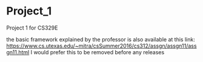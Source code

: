 # Project_1
Project 1 for CS329E

the basic framework explained by the professor is also available at this link:
https://www.cs.utexas.edu/~mitra/csSummer2016/cs312/assgn/assgn11/assgn11.html
I would prefer this to be removed before any releases
